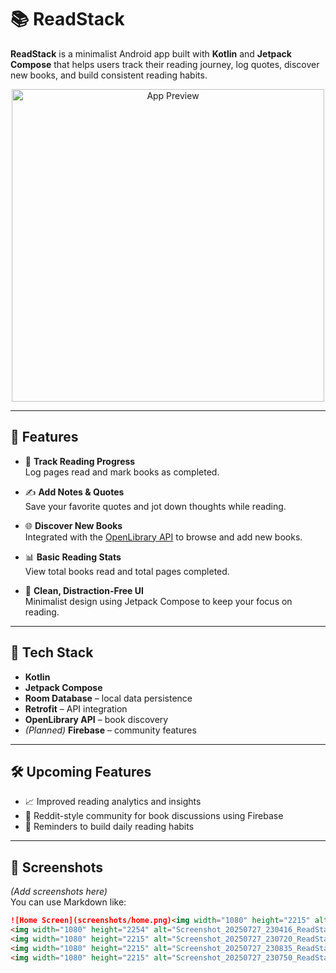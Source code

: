 # 📚 ReadStack

**ReadStack** is a minimalist Android app built with **Kotlin** and **Jetpack Compose** that helps users track their reading journey, log quotes, discover new books, and build consistent reading habits.

<p align="center">
  <img src="preview-image-or-gif-url" alt="App Preview" width="500"/>
</p>

---

## 🚀 Features

- 📖 **Track Reading Progress**  
  Log pages read and mark books as completed.

- ✍️ **Add Notes & Quotes**  
  Save your favorite quotes and jot down thoughts while reading.

- 🌐 **Discover New Books**  
  Integrated with the [OpenLibrary API](https://openlibrary.org/developers/api) to browse and add new books.

- 📊 **Basic Reading Stats**  
  View total books read and total pages completed.

- 🧠 **Clean, Distraction-Free UI**  
  Minimalist design using Jetpack Compose to keep your focus on reading.

---

## 🔧 Tech Stack

- **Kotlin**
- **Jetpack Compose**
- **Room Database** – local data persistence  
- **Retrofit** – API integration  
- **OpenLibrary API** – book discovery  
- *(Planned)* **Firebase** – community features

---

## 🛠️ Upcoming Features

- 📈 Improved reading analytics and insights
- 💬 Reddit-style community for book discussions using Firebase
- 🔔 Reminders to build daily reading habits

---

## 📸 Screenshots

*(Add screenshots here)*  
You can use Markdown like:  
```markdown
![Home Screen](screenshots/home.png)<img width="1080" height="2215" alt="Screenshot_20250727_230817_ReadStack" src="https://github.com/user-attachments/assets/8ee98294-725b-4ae0-a62d-0b4996f3273a" />
<img width="1080" height="2254" alt="Screenshot_20250727_230416_ReadStack" src="https://github.com/user-attachments/assets/ed7be6f4-94ac-4aed-af02-c023c3627c59" />
<img width="1080" height="2215" alt="Screenshot_20250727_230720_ReadStack" src="https://github.com/user-attachments/assets/10e23e46-73a0-475d-b154-ad26a8897b7a" />
<img width="1080" height="2215" alt="Screenshot_20250727_230835_ReadStack" src="https://github.com/user-attachments/assets/e323df0d-ad98-4a8a-85be-3990d7c8d40f" />
<img width="1080" height="2215" alt="Screenshot_20250727_230750_ReadStack" src="https://github.com/user-attachments/assets/3c167033-1cab-47a7-8c08-0032aa988f00" />



